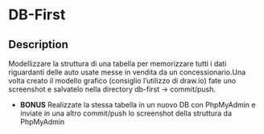 DB-First
===
## Description
Modellizzare la struttura di una tabella per memorizzare tutti i dati riguardanti delle auto usate messe in vendita da un concessionario.Una volta creato il modello grafico (consiglio l’utilizzo di draw.io) fate uno screenshot e salvatelo nella directory db-first -> commit/push.
- **BONUS**
Realizzate la stessa tabella in un nuovo DB con PhpMyAdmin e inviate in una altro commit/push lo screenshot della struttura da PhpMyAdmin